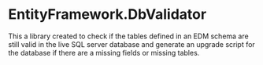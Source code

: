 # EntityFramework.DbValidator
This a library created to check if the tables defined in an EDM schema are still valid in the live SQL server database and generate an upgrade script for the database if there are a missing fields or missing tables. 

